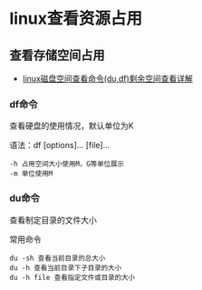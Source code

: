# linux查看资源占用

## 查看存储空间占用

* [linux磁盘空间查看命令(du,df)剩余空间查看详解](https://my.oschina.net/liting/blog/392051)

### df命令

查看硬盘的使用情况，默认单位为K

语法：df [options]... [file]...

```shell
-h 占用空间大小使用M，G等单位展示
-m 单位使用M
```

### du命令

查看制定目录的文件大小

常用命令

```shell
du -sh 查看当前目录的总大小
du -h 查看当前目录下子目录的大小
du -h file 查看指定文件或目录的大小
```
